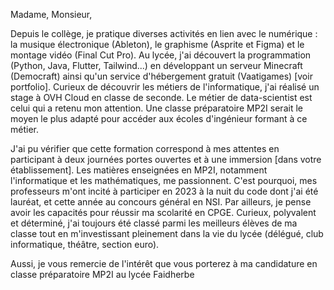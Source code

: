Madame, Monsieur,

Depuis le collège, je pratique diverses activités en lien avec le numérique : la musique électronique (Ableton), le graphisme (Asprite et Figma) et le montage vidéo (Final Cut Pro). Au lycée, j'ai découvert la programmation (Python, Java, Flutter, Tailwind...) en développant un serveur Minecraft (Democraft) ainsi qu'un service d'hébergement gratuit (Vaatigames) [voir portfolio]. Curieux de découvrir les métiers de l'informatique, j'ai réalisé un stage à OVH Cloud en classe de seconde. Le métier de data-scientist est celui qui a retenu mon attention. Une classe préparatoire MP2I serait le moyen le plus adapté pour accéder aux écoles d'ingénieur formant à ce métier.

J'ai pu vérifier que cette formation correspond à mes attentes en participant à deux journées portes ouvertes et à une immersion [dans votre établissement]. Les matières enseignées en MP2I, notamment l'informatique et les mathématiques, me passionnent. C'est pourquoi, mes professeurs m'ont incité à participer en 2023 à la nuit du code dont j'ai été lauréat, et cette année au concours général en NSI. Par ailleurs, je pense avoir les capacités pour réussir ma scolarité en CPGE. Curieux, polyvalent et déterminé, j'ai toujours été classé parmi les meilleurs élèves de ma classe tout en m'investissant pleinement dans la vie du lycée (délégué, club informatique, théâtre, section euro).

Aussi, je vous remercie de l'intérêt que vous porterez à ma candidature en classe préparatoire MP2I au lycée Faidherbe